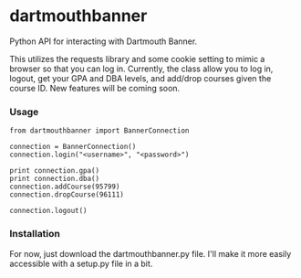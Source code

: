 # dartmouthbanner
Python API for interacting with Dartmouth Banner.

This utilizes the requests library and some cookie setting to mimic a browser so that you can log in.
Currently, the class allow you to log in, logout, get your GPA and DBA levels, and add/drop courses given
the course ID.  New features will be coming soon.

### Usage

    from dartmouthbanner import BannerConnection
    
    connection = BannerConnection()
    connection.login("<username>", "<password>")
    
    print connection.gpa()
    print connection.dba()
    connection.addCourse(95799)
    connection.dropCourse(96111)
    
    connection.logout()

### Installation

For now, just download the dartmouthbanner.py file.  I'll make it more easily accessible with a setup.py file in a bit.
